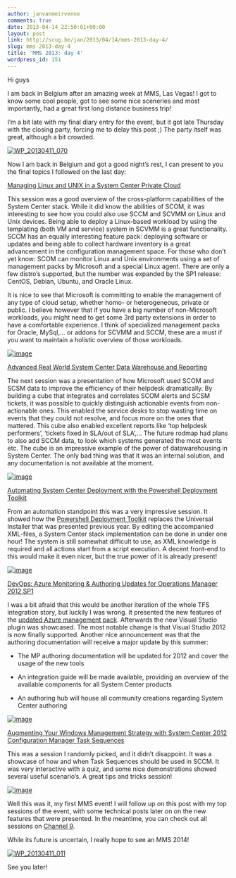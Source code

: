 ```yaml
---
author: janvanmeirvenne
comments: true
date: 2013-04-14 22:50:01+00:00
layout: post
link: http://scug.be/jan/2013/04/14/mms-2013-day-4/
slug: mms-2013-day-4
title: 'MMS 2013: day 4'
wordpress_id: 151
---
```


Hi guys

 

 

I am back in Belgium after an amazing week at MMS, Las Vegas! I got to know some cool people, got to see some nice sceneries and most importantly, had a great first long distance business trip!

 

 

I’m a bit late with my final diary entry for the event, but it got late Thursday with the closing party, forcing me to delay this post ;) The party itself was great, although a bit crowded.

 

[![WP_20130411_070](http://scug.be/jan/files/2013/04/WP_20130411_070_thumb.jpg)](http://scug.be/jan/files/2013/04/WP_20130411_070.jpg)

 

Now I am back in Belgium and got a good night’s rest, I can present to you the final topics I followed on the last day:

 

 

[](http://channel9.msdn.com/Events/MMS/2013/IM-B201)

 

[Managing Linux and UNIX in a System Center Private Cloud](http://channel9.msdn.com/Events/MMS/2013/IM-B201)

 

This session was a good overview of the cross-platform capabilities of the System Center stack. While it did know the abilities of SCOM, it was interesting to see how you could also use SCCM and SCVMM on Linux and Unix devices. Being able to deploy a Linux-based workload by using the templating (both VM and service) system in SCVMM is a great functionality. SCCM has an equally interesting feature pack: deploying software or updates and being able to collect hardware inventory is a great advancement in the configuration management space. For those who don’t yet know: SCOM can monitor Linux and Unix environments using a set of management packs by Microsoft and a special Linux agent. There are only a few distro’s supported, but the number was expanded by the SP1 release: CentOS, Debian, Ubuntu, and Oracle Linux.

 

It is nice to see that Microsoft is committing to enable the management of any type of cloud setup, whether homo- or heterogeneous, private or public. I believe however that if you have a big number of non-Microsoft workloads, you might need to get some 3rd party extensions in order to have a comfortable experience. I think of specialized management packs for Oracle, MySql,… or addons for SCVMM and SCCM, these are a must if you want to maintain a holistic overview of those workloads.

 

[![image](http://scug.be/jan/files/2013/04/image_thumb3.png)](http://scug.be/jan/files/2013/04/image3.png)

 

[](http://channel9.msdn.com/Events/MMS/2013/SD-B316)

 

[Advanced Real World System Center Data Warehouse and Reporting](http://channel9.msdn.com/Events/MMS/2013/SD-B316)

 

The next session was a presentation of how Microsoft used SCOM and SCSM data to improve the efficiency of their helpdesk dramatically. By building a cube that integrates and correlates SCOM alerts and SCSM tickets, it was possible to quickly distinguish actionable events from non-actionable ones. This enabled the service desks to stop wasting time on events that they could not resolve, and focus more on the ones that mattered. This cube also enabled excellent reports like ‘top helpdesk performers’, ‘tickets fixed in SLA/out of SLA’,… The future rodmap had plans to also add SCCM data, to look which systems generated the most events etc. The cube is an impressive example of the power of datawarehousing in System Center. The only bad thing was that it was an internal solution, and any documentation is not available at the moment.

 

[![image](http://scug.be/jan/files/2013/04/image_thumb4.png)](http://scug.be/jan/files/2013/04/image4.png)

 

[Automating System Center Deployment with the Powershell Deployment Toolkit](http://channel9.msdn.com/Events/MMS/2013/SD-B302)

 

From an automation standpoint this was a very impressive session. It showed how the [Powershell Deployment Toolkit](http://gallery.technet.microsoft.com/PowerShell-Deployment-4261fd30) replaces the Universal Installer that was presented previous year. By editing the accompanied XML-files, a System Center stack implementation can be done in under one hour! The system is still somewhat difficult to use, as XML knowledge is required and all actions start from a script execution. A decent front-end to this would make it even nicer, but the true power of it is already present!

 

[![image](http://scug.be/jan/files/2013/04/image_thumb5.png)](http://scug.be/jan/files/2013/04/image5.png)

 

[DevOps: Azure Monitoring & Authoring Updates for Operations Manager 2012 SP1](http://channel9.msdn.com/Events/MMS/2013/AM-B306)

 

I was a bit afraid that this would be another iteration of the whole TFS integration story, but luckily I was wrong. It presented the new features of the [updated Azure management pack](http://www.microsoft.com/en-us/download/details.aspx?id=38414). Afterwards the new Visual Studio plugin was showcased. The most notable change is that Visual Studio 2012 is now finally supported. Another nice announcement was that the authoring documentation will receive a major update by this summer:

 

- The MP authoring documentation will be updated for 2012 and cover the usage of the new tools

 

- An integration guide will be made available, providing an overview of the available components for all System Center products

 

- An authoring hub will house all community creations regarding System Center authoring

 

[![image](http://scug.be/jan/files/2013/04/image_thumb6.png)](http://scug.be/jan/files/2013/04/image6.png)

 

[Augmenting Your Windows Management Strategy with System Center 2012 Configuration Manager Task Sequences](http://channel9.msdn.com/Events/MMS/2013/UD-B303)

 

This was a session I randomly picked, and it didn’t disappoint. It was a showcase of how and when Task Sequences should be used in SCCM. It was very interactive with a quiz, and some nice demonstrations showed several useful scenario’s. A great tips and tricks session!

 

[![image](http://scug.be/jan/files/2013/04/image_thumb7.png)](http://scug.be/jan/files/2013/04/image7.png)

 

 

Well this was it, my first MMS event! I will follow up on this post with my top sessions of the event, with some technical posts later on on the new features that were presented. In the meantime, you can check out all sessions on [Channel 9](http://channel9.msdn.com/Events/MMS/2013).

 

While its future is uncertain, I really hope to see an MMS 2014!

 

[![WP_20130411_011](http://scug.be/jan/files/2013/04/WP_20130411_011_thumb.jpg)](http://scug.be/jan/files/2013/04/WP_20130411_011.jpg)

 

See you later!
